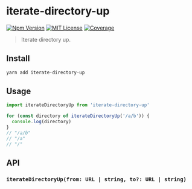 # iterate-directory-up

[![Npm Version][package_version_badge]][package_link]
[![MIT License][license_badge]][license_link]
[![Coverage][coverage_badge]][coverage_link]

[coverage_badge]: https://img.shields.io/codecov/c/github/fisker/iterate-directory-up.svg?style=flat-square
[coverage_link]: https://app.codecov.io/gh/fisker/iterate-directory-up
[license_badge]: https://img.shields.io/npm/l/iterate-directory-up.svg?style=flat-square
[license_link]: https://github.com/fisker/iterate-directory-up/blob/main/license
[package_version_badge]: https://img.shields.io/npm/v/iterate-directory-up.svg?style=flat-square
[package_link]: https://www.npmjs.com/package/iterate-directory-up

> Iterate directory up.

## Install

```bash
yarn add iterate-directory-up
```

## Usage

```js
import iterateDirectoryUp from 'iterate-directory-up'

for (const directory of iterateDirectoryUp('/a/b')) {
  console.log(directory)
}
// "/a/b"
// "/a"
// "/"
```

## API

### `iterateDirectoryUp(from: URL | string, to?: URL | string)`
